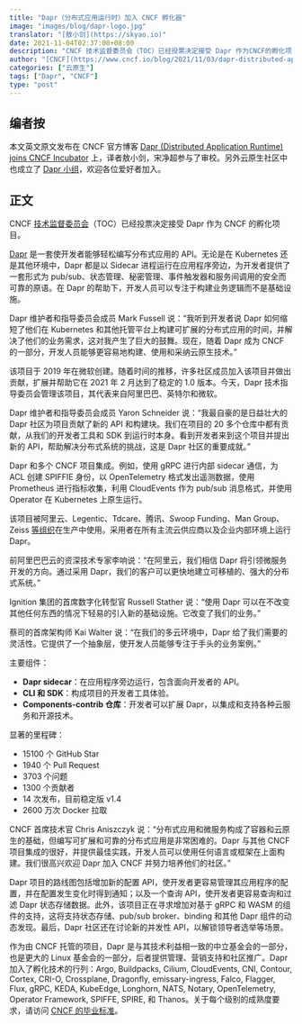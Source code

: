 ```yaml
---
title: "Dapr（分布式应用运行时）加入 CNCF 孵化器"
image: "images/blog/dapr-logo.jpg"
translator: "[敖小剑](https://skyao.io)"
date: 2021-11-04T02:37:00+08:00
description: "CNCF 技术监督委员会（TOC）已经投票决定接受 Dapr 作为CNCF的孵化项目。"
author: "[CNCF](https://www.cncf.io/blog/2021/11/03/dapr-distributed-application-runtime-joins-cncf-incubator/)"
categories: ["云原生"]
tags: ["Dapr", "CNCF"]
type: "post"
---
```

## 编者按

本文英文原文发布在 CNCF 官方博客 [Dapr (Distributed Application Runtime) joins CNCF Incubator](https://www.cncf.io/blog/2021/11/03/dapr-distributed-application-runtime-joins-cncf-incubator/) 上，译者敖小剑，宋净超参与了审校。另外云原生社区中也成立了 [Dapr 小组](https://cloudnative.to/community/sig/)，欢迎各位爱好者加入。

## 正文

CNCF [技术监督委员会](https://github.com/cncf/toc)（TOC）已经投票决定接受 Dapr 作为 CNCF 的孵化项目。

[Dapr](https://dapr.io/) 是一套使开发者能够轻松编写分布式应用的 API。无论是在 Kubernetes 还是其他环境中，Dapr 都是以 Sidecar 进程运行在应用程序旁边，为开发者提供了一套形式为 pub/sub、状态管理、秘密管理、事件触发器和服务间调用的安全而可靠的原语。在 Dapr 的帮助下，开发人员可以专注于构建业务逻辑而不是基础设施。

Dapr 维护者和指导委员会成员 Mark Fussell 说：“我听到开发者说 Dapr 如何缩短了他们在 Kubernetes 和其他托管平台上构建可扩展的分布式应用的时间，并解决了他们的业务需求，这对我产生了巨大的鼓舞。现在，随着 Dapr 成为 CNCF 的一部分，开发人员能够更容易地构建、使用和采纳云原生技术。”

该项目于 2019 年在微软创建。随着时间的推移，许多社区成员加入该项目并做出贡献，扩展并帮助它在 2021 年 2 月达到了稳定的 1.0 版本。今天，Dapr 技术指导委员会管理该项目，其代表来自阿里巴巴、英特尔和微软。

Dapr 维护者和指导委员会成员 Yaron Schneider 说：“我最自豪的是日益壮大的 Dapr 社区为项目贡献了新的 API 和构建块。我们在项目的 20 多个仓库中都有贡献，从我们的开发者工具和 SDK 到运行时本身。看到开发者来到这个项目并提出新的 API，帮助解决分布式系统的挑战，这是 Dapr 社区的重要成就。”

Dapr 和多个 CNCF 项目集成。例如，使用 gRPC 进行内部 sidecar 通信，为 ACL 创建 SPIFFIE 身份，以 OpenTelemetry 格式发出遥测数据，使用 Prometheus 进行指标收集，利用 CloudEvents 作为 pub/sub 消息格式，并使用 Operator 在 Kubernetes 上原生运行。

该项目被阿里云、Legentic、Tdcare、腾讯、Swoop Funding、Man Group、Zeiss [等组织](https://github.com/dapr/community/blob/master/ADOPTERS.md)在生产中使用。采用者在所有主流云供应商以及企业内部环境上运行 Dapr。

前阿里巴巴云的资深技术专家李响说：“在阿里云，我们相信 Dapr 将引领微服务开发的方向。通过采用 Dapr，我们的客户可以更快地建立可移植的、强大的分布式系统。”

Ignition 集团的首席数字化转型官 Russell Stather 说：“使用 Dapr 可以在不改变其他任何东西的情况下轻易的引入新的基础设施。它改变了我们的业务。”

蔡司的首席架构师 Kai Walter 说：“在我们的多云环境中，Dapr 给了我们需要的灵活性。它提供了一个抽象层，使开发人员能够专注于手头的业务案例。”

主要组件：

- **Dapr sidecar**：在应用程序旁边运行，包含面向开发者的 API。
- **CLI 和 SDK**：构成项目的开发者工具体验。
- **Components-contrib 仓库**：开发者可以扩展 Dapr，以集成和支持各种云服务和开源技术。

显著的里程碑：

- 15100 个 GitHub Star
- 1940 个 Pull Request
- 3703 个问题
- 1300 个贡献者
- 14 次发布，目前稳定版 v1.4
- 2600 万次 Docker 拉取

CNCF 首席技术官 Chris Aniszczyk 说：“分布式应用和微服务构成了容器和云原生的基础，但编写可扩展和可靠的分布式应用是非常困难的。Dapr 与其他 CNCF 项目集成的很好，并提供最佳实践，开发人员可以使用任何语言或框架在上面构建。我们很高兴欢迎 Dapr 加入 CNCF 并努力培养他们的社区。”

Dapr 项目的路线图包括增加新的配置 API，使开发者更容易管理其应用程序的配置，并在配置发生变化时得到通知；以及一个查询 API，使开发者更容易查询和过滤 Dapr 状态存储数据。此外，该项目正在寻求增加对基于 gRPC 和 WASM 的组件的支持，这将支持状态存储、pub/sub broker、binding 和其他 Dapr 组件的动态发现。最后，Dapr 社区还在讨论新的并发性 API，以解锁领导者选举等场景。

作为由 CNCF 托管的项目，Dapr 是与其技术利益相一致的中立基金会的一部分，也是更大的 Linux 基金会的一部分，后者提供管理、营销支持和社区推广。Dapr 加入了孵化技术的行列：Argo, Buildpacks, Cilium, CloudEvents, CNI, Contour, Cortex, CRI-O, Crossplane, Dragonfly, emissary-ingress, Falco, Flagger, Flux, gRPC, KEDA, KubeEdge, Longhorn, NATS, Notary, OpenTelemetry, Operator Framework, SPIFFE, SPIRE, 和 Thanos。关于每个级别的成熟度要求，请访问 [CNCF 的毕业标准](https://github.com/cncf/toc/blob/master/process/graduation_criteria.adoc)。